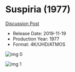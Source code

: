 # Suspiria (1977)

[Discussion Post](https://www.avsforum.com/threads/bass-eq-for-filtered-movies.2995212/post-59911432)

* Release Date: 2019-11-19
* Production Year: 1977
* Format: 4K/UHD/ATMOS

![img 0](https://i.imgur.com/Wc35vrG.jpg)

![img 1](https://i.imgur.com/enh9Yab.png)

